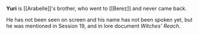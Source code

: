 **Yuri** is [[Arabelle]]'s brother, who went to [[Berez]] and never came back.

He has not been seen on screen and his name has not been spoken yet, but he was mentioned in Session 19, and in lore document *Witches' Reach*.